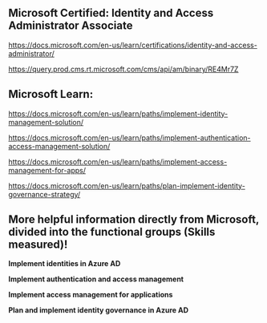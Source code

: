 Microsoft Certified: Identity and Access Administrator Associate
-------------------
https://docs.microsoft.com/en-us/learn/certifications/identity-and-access-administrator/

https://query.prod.cms.rt.microsoft.com/cms/api/am/binary/RE4Mr7Z

Microsoft Learn:
-------------------

https://docs.microsoft.com/en-us/learn/paths/implement-identity-management-solution/

https://docs.microsoft.com/en-us/learn/paths/implement-authentication-access-management-solution/

https://docs.microsoft.com/en-us/learn/paths/implement-access-management-for-apps/

https://docs.microsoft.com/en-us/learn/paths/plan-implement-identity-governance-strategy/

More helpful information directly from Microsoft, divided into the functional groups (Skills measured)!
-------------------

**Implement identities in Azure AD**

**Implement authentication and access management**

**Implement access management for applications**

**Plan and implement identity governance in Azure AD**
